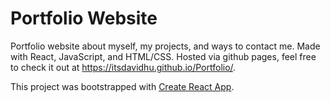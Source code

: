 # Portfolio Website
Portfolio website about myself, my projects, and ways to contact me.
Made with React, JavaScript, and HTML/CSS. Hosted via github pages, feel free to check it out at https://itsdavidhu.github.io/Portfolio/.

This project was bootstrapped with [Create React App](https://github.com/facebook/create-react-app).